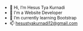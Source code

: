 - 👋 Hi, I’m Hesus Tya Kurnadi
- 👀 I'm a Website Developer
- 🌱 I’m currently learning Bootstrap
- 📫 hesustyakurnadi12@gmail.com

<!---
ohhesus/ohhesus is a ✨ special ✨ repository because its `README.md` (this file) appears on your GitHub profile.
You can click the Preview link to take a look at your changes.
--->
